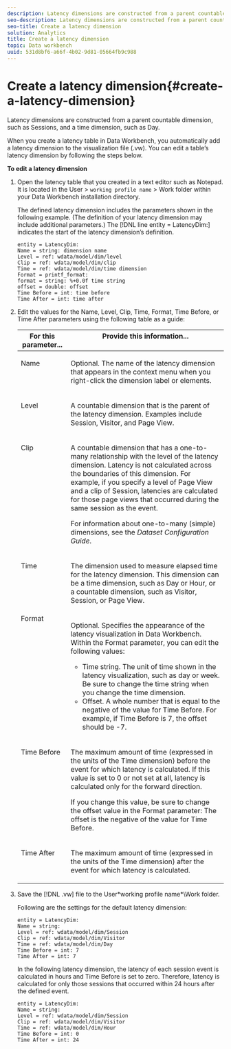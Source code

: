 ```yaml
---
description: Latency dimensions are constructed from a parent countable dimension, such as Sessions, and a time dimension, such as Day.
seo-description: Latency dimensions are constructed from a parent countable dimension, such as Sessions, and a time dimension, such as Day.
seo-title: Create a latency dimension
solution: Analytics
title: Create a latency dimension
topic: Data workbench
uuid: 531d8bf6-a66f-4b02-9d81-05664fb9c988
---
```


# Create a latency dimension{#create-a-latency-dimension}

Latency dimensions are constructed from a parent countable dimension, such as Sessions, and a time dimension, such as Day.

 When you create a latency table in Data Workbench, you automatically add a latency dimension to the visualization file (.vw). You can edit a table’s latency dimension by following the steps below.

**To edit a latency dimension** 

1. Open the latency table that you created in a text editor such as Notepad. It is located in the User > `working profile name` > Work folder within your Data Workbench installation directory.

   The defined latency dimension includes the parameters shown in the following example. (The definition of your latency dimension may include additional parameters.) The [!DNL line entity = LatencyDim:] indicates the start of the latency dimension’s definition.

   ```
   entity = LatencyDim:
   Name = string: dimension name
   Level = ref: wdata/model/dim/level
   Clip = ref: wdata/model/dim/clip
   Time = ref: wdata/model/dim/time dimension
   Format = printf_format: 
   format = string: %+0.0f time string
   offset = double: offset
   Time Before = int: time before
   Time After = int: time after
   ```

1. Edit the values for the Name, Level, Clip, Time, Format, Time Before, or Time After parameters using the following table as a guide:

   <table id="table_13DF30B8B7314F118D0ED5DF9EA70B9B"> 
   <thead> 
   <tr valign="top"> 
      <th colname="col1" class="entry"> For this parameter... </th> 
      <th colname="col2" class="entry"> Provide this information... </th> 
   </tr> 
   </thead>
   <tbody> 
   <tr valign="top"> 
      <td colname="col1"> <p>Name </p> </td> 
      <td colname="col2"> <p>Optional. The name of the latency dimension that appears in the context menu when you right-click the dimension label or elements. </p> </td> 
   </tr> 
   <tr valign="top"> 
      <td colname="col1"> <p>Level </p> </td> 
      <td colname="col2"> <p>A countable dimension that is the parent of the latency dimension. Examples include Session, Visitor, and Page View. </p> </td> 
   </tr> 
   <tr valign="top"> 
      <td colname="col1"> <p>Clip </p> </td> 
      <td colname="col2"> <p>A countable dimension that has a one-to-many relationship with the level of the latency dimension. Latency is not calculated across the boundaries of this dimension. For example, if you specify a level of Page View and a clip of Session, latencies are calculated for those page views that occurred during the same session as the event. </p> <p>For information about one-to-many (simple) dimensions, see the <i>Dataset Configuration Guide</i>. </p> </td> 
   </tr> 
   <tr valign="top"> 
      <td colname="col1"> <p>Time </p> </td> 
      <td colname="col2"> <p>The dimension used to measure elapsed time for the latency dimension. This dimension can be a time dimension, such as Day or Hour, or a countable dimension, such as Visitor, Session, or Page View. </p> </td> 
   </tr> 
   <tr valign="top"> 
      <td colname="col1"> Format </td> 
      <td colname="col2"> <p>Optional. Specifies the appearance of the latency visualization in Data Workbench. Within the Format parameter, you can edit the following values: 
      <ul id="ul_ABF4C17BDE2E4F6C9CBDD933674DE861"> 
         <li id="li_5ED6A7267C81444983AF8507ADC6A5AB">Time string. The unit of time shown in the latency visualization, such as day or week. Be sure to change the time string when you change the time dimension. </li> 
         <li id="li_E3B517ECE1494221AAE90455CC0AAB42">Offset. A whole number that is equal to the negative of the value for Time Before. For example, if Time Before is 7, the offset should be -7. </li> 
      </ul> </p> </td> 
   </tr> 
   <tr valign="top"> 
      <td colname="col1"> <p>Time Before </p> </td> 
      <td colname="col2"> <p>The maximum amount of time (expressed in the units of the Time dimension) before the event for which latency is calculated. If this value is set to 0 or not set at all, latency is calculated only for the forward direction. </p> <p>If you change this value, be sure to change the offset value in the Format parameter: The offset is the negative of the value for Time Before. </p> </td> 
   </tr> 
   <tr valign="top"> 
      <td colname="col1"> <p>Time After </p> </td> 
      <td colname="col2"> <p>The maximum amount of time (expressed in the units of the Time dimension) after the event for which latency is calculated. </p> </td> 
   </tr> 
   </tbody> 
   </table>

1. Save the [!DNL .vw] file to the User\*working profile name*\Work folder.

   Following are the settings for the default latency dimension:

   ```
   entity = LatencyDim:
   Name = string: 
   Level = ref: wdata/model/dim/Session
   Clip = ref: wdata/model/dim/Visitor
   Time = ref: wdata/model/dim/Day
   Time Before = int: 7
   Time After = int: 7
   ```

   In the following latency dimension, the latency of each session event is calculated in hours and Time Before is set to zero. Therefore, latency is calculated for only those sessions that occurred within 24 hours after the defined event.

   ```
   entity = LatencyDim:
   Name = string:
   Level = ref: wdata/model/dim/Session
   Clip = ref: wdata/model/dim/Visitor
   Time = ref: wdata/model/dim/Hour
   Time Before = int: 0
   Time After = int: 24
   ```
